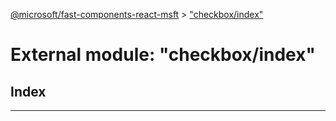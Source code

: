 [@microsoft/fast-components-react-msft](../README.md) > ["checkbox/index"](../modules/_checkbox_index_.md)

# External module: "checkbox/index"

## Index

---

